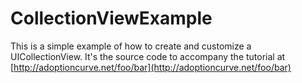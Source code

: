 CollectionViewExample
=====================

This is a simple example of how to create and customize a UICollectionView.  It's the source code to accompany the tutorial at [http://adoptioncurve.net/foo/bar](http://adoptioncurve.net/foo/bar)
